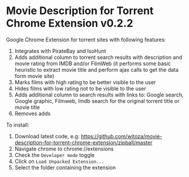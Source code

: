 Movie Description for Torrent Chrome Extension v0.2.2
=============================

Google Chrome Extension for torrent sites with following features:

1. Integrates with PirateBay and IsoHunt
2. Adds additional column to torrent search results with description and movie rating from IMDB and/or FilmWeb (it performs some basic heuristic to extract movie title and perform ajax calls to get the data form movie site)
3. Marks films with high rating to be better visible to the user
4. Hides films with low rating not to be visible to the user 
5. Adds additional column to search results with links to:  Google search, Google graphic, Filmweb, Imdb search for the original torrent title or movie title
6. Removes adds

To install:

1. Download latest code, e.g: https://github.com/witoza/movie-description-for-torrent-chrome-extension/zipball/master
2. Navigate chrome to chrome://extensions
3. Check the `Developer mode` toggle
4. Click on `Load Unpacked Extension...`
5. Select the folder containing the extension